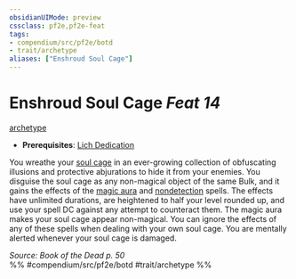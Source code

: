 ```yaml
---
obsidianUIMode: preview
cssclass: pf2e,pf2e-feat
tags:
- compendium/src/pf2e/botd
- trait/archetype
aliases: ["Enshroud Soul Cage"]
---
```

# Enshroud Soul Cage  *Feat 14*  
[archetype](../../Rules/traits/archetype.md)  

- **Prerequisites**: [Lich Dedication](lich-dedication-botd.md)

You wreathe your [soul cage](../equipment/items/soul-cage-botd.md) in an ever-growing collection of obfuscating illusions and protective abjurations to hide it from your enemies. You disguise the soul cage as any non-magical object of the same Bulk, and it gains the effects of the [magic aura](../spells/magic-aura.md) and [nondetection](../spells/nondetection.md) spells. The effects have unlimited durations, are heightened to half your level rounded up, and use your spell DC against any attempt to counteract them. The magic aura makes your soul cage appear non-magical. You can ignore the effects of any of these spells when dealing with your own soul cage. You are mentally alerted whenever your soul cage is damaged.

*Source: Book of the Dead p. 50*  
%% #compendium/src/pf2e/botd #trait/archetype %%